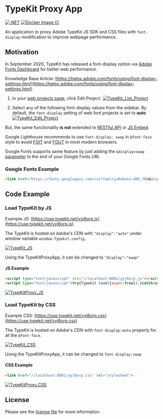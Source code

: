 # TypeKit Proxy App

[![.NET](https://github.com/jadiagaurang/TypeKitProxyApp/actions/workflows/dotnet.yml/badge.svg)](https://github.com/jadiagaurang/TypeKitProxyApp/actions/workflows/dotnet.yml)
[![Docker Image CI](https://github.com/jadiagaurang/TypeKitProxyApp/actions/workflows/docker-image.yml/badge.svg)](https://github.com/jadiagaurang/TypeKitProxyApp/actions/workflows/docker-image.yml)

An application to proxy Adobe TypeKit JS SDK and CSS files with `font-display` modification to improve webpage performance.

## Motivation

In September 2020, TypeKit has released a font-display option via [Adobe Fonts Dashboard](https://fonts.adobe.com/my_fonts#web_projects-section) for better web performance.

Knowledge Base Article: [https://helpx.adobe.com/fonts/using/font-display-settings.html](https://helpx.adobe.com/fonts/using/font-display-settings.html)

1. In your [web projects page](https://fonts.adobe.com/my_fonts#web_projects-section), click  Edit Project.
[![TypeKit_List_Project](https://d53rw4264h5bq.cloudfront.net/7d8dbf00-4ce2-11e4-95e5-9a4caf8aa59c/b5fbffe9-91bb-4f90-b658-74f3ef888c89.png)](https://helpx.adobe.com/content/dam/help/en/fonts/using/font-display-settings/jcr_content/main-pars/procedure/proc_par/step_0/step_par/image/edit_project.png)

2. Select any of the following font-display values from the sidebar. By default, the `font-display` setting of web font projects is set to **auto**
[![TypeKit_Edit_Project](https://d53rw4264h5bq.cloudfront.net/7d8dbf00-4ce2-11e4-95e5-9a4caf8aa59c/ecdc6558-e64f-4edb-86eb-39907386a818.png)](https://helpx.adobe.com/content/dam/help/en/fonts/using/font-display-settings/jcr_content/main-pars/procedure/proc_par/step_1/step_par/image/screen_shot_2020-09-10at13533pm.png)

But, the same functionality **is not** extended to [RESTful API](https://fonts.adobe.com/docs/api/v1/:format/kits) or [JS Embed](https://helpx.adobe.com/fonts/using/embed-codes.html).

Google Lighthouse recommends to use `font-display: swap` in `@font-face` style to avoid [FOIT](https://fonts.google.com/knowledge/glossary/foit) and [FOUT](https://fonts.google.com/knowledge/glossary/fout) in most modern browsers.

Google Fonts supports same feature by just adding the `&display=swap` [parameter](https://developer.mozilla.org/docs/Learn/Common_questions/What_is_a_URL#Basics_anatomy_of_a_URL) to the end of your Google Fonts URL

### Google Fonts Example

```html
<link href="https://fonts.googleapis.com/css?family=Roboto:400,700&display=swap" rel="stylesheet">
```

## Code Example

### Load TypeKit by JS

Example JS: [https://use.typekit.net/yyj6orp.js](https://use.typekit.net/yyj6orp.js)

The TypeKit is hosted on Adobe's CDN with `"display":"auto"` under window variable `window.Typekit.config`.

[![TypeKit_JS](https://d53rw4264h5bq.cloudfront.net/7d8dbf00-4ce2-11e4-95e5-9a4caf8aa59c/543ba984-2e5c-4f73-9dec-146d259fcd4c.png)](https://user-images.githubusercontent.com/430637/166125251-7fdcd678-2a6e-46cc-9c56-4a3c9ce48317.png)

Using the TypeKitProxyApp, it can be changed to `"display":"swap"`

#### JS Example

```html
<script type="text/javascript" src="//localhost:8081/yyj6orp.js"></script>
<script type="text/javascript">try{Typekit.load({async:true});}catch(ex){console.log(ex)}</script>
```

[![TypeKitProxy_JS](https://d53rw4264h5bq.cloudfront.net/7d8dbf00-4ce2-11e4-95e5-9a4caf8aa59c/7c96f7b4-5dbc-4ca7-9e33-a1202d208930.png)](https://user-images.githubusercontent.com/430637/166125254-b5b4b194-b402-4c2a-af70-d99311cde6ca.png)

### Load TypeKit by CSS

Example CSS: [https://use.typekit.net/yyj6orp.css](https://use.typekit.net/yyj6orp.css)

The TypeKit is hosted on Adobe's CDN with `font-display:auto` property for all the `@font-face`.

[![TypeKit_CSS](https://d53rw4264h5bq.cloudfront.net/7d8dbf00-4ce2-11e4-95e5-9a4caf8aa59c/361c2cf7-a8e4-45aa-946a-07d21afc9af2.png)](https://user-images.githubusercontent.com/430637/166125256-d0264b33-cc82-4764-bbba-92dd4a4411bf.png)

Using the TypeKitProxyApp, it can be changed to `font-display:swap`

#### CSS Example

```html
<link href="//localhost:8081/yyj6orp.css" rel="stylesheet">
```

[![TypeKitProxy_CSS](https://d53rw4264h5bq.cloudfront.net/7d8dbf00-4ce2-11e4-95e5-9a4caf8aa59c/16ed74b4-e526-49d3-b6b4-bf460c255ebd.png)](https://user-images.githubusercontent.com/430637/166125258-1a29a5fd-c84c-4d9a-97ff-7010b050f98a.png)

## License

Please see the [license file](https://github.com/jadiagaurang/TypeKitProxyApp/blob/main/LICENSE) for more information.
